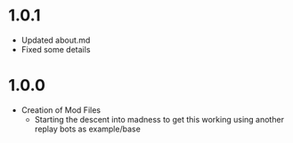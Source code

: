 
# 1.0.1 
- Updated about.md
- Fixed some details

# 1.0.0
- Creation of Mod Files
    - Starting the descent into madness to get this working using another replay bots as example/base

